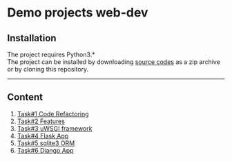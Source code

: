 # Demo projects web-dev
## Installation
The project requires Python3.*<br>
The project can be installed by downloading [source codes](https://github.com/aozerets/web-dev/releases/) 
as a zip archive or by cloning this repository.
***
## Content
1. [Task#1 Code Refactoring](src/refactoring/refactoring.md)
2. [Task#2 Features](src/statistics/statistics.md)
3. [Task#3 uWSGI framework](src/uwsgi/uwsgi.md)
4. [Task#4 Flask App](src/flask_app/flask_app.md)
5. [Task#5 sqlite3 ORM](src/sqlite3_ORM/sqlite3_ORM.md)
5. [Task#6 Django App](src/django_app/README.md)